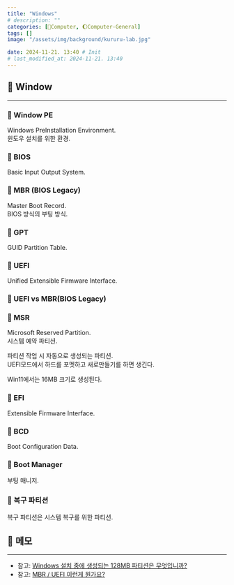 ```yaml
---
title: "Windows"
# description: ""
categories: [💫Computer, 🌔Computer-General]
tags: []
image: "/assets/img/background/kururu-lab.jpg"

date: 2024-11-21. 13:40 # Init
# last_modified_at: 2024-11-21. 13:40
---
```


## 💫 Window

---

### 🫧 Window PE

Windows PreInstallation Environment.  
윈도우 설치를 위한 환경.  

### 🫧 BIOS

Basic Input Output System.  

### 🫧 MBR (BIOS Legacy)

Master Boot Record.  
BIOS 방식의 부팅 방식.  

### 🫧 GPT

GUID Partition Table.  

### 🫧 UEFI

Unified Extensible Firmware Interface.  

### 🫧 UEFI vs MBR(BIOS Legacy)

### 🫧 MSR

Microsoft Reserved Partition.  
시스템 예약 파티션.  

파티션 작업 시 자동으로 생성되는 파티션.  
UEFI모드에서 하드를 포멧하고 새로만들기를 하면 생긴다.  

Win11에서는 16MB 크기로 생성된다.  

### 🫧 EFI

Extensible Firmware Interface.  

### 🫧 BCD

Boot Configuration Data.  

### 🫧 Boot Manager

부팅 매니저.  

### 🫧 복구 파티션

복구 파티션은 시스템 복구를 위한 파티션.  

## 💫 메모

---

- 참고: [Windows 설치 중에 생성되는 128MB 파티션은 무엇입니까?](https://www.dell.com/support/kbdoc/ko-kr/000148607/windows를-설치-중에-생성되는-128MB-파티션은-무엇입니까)
- 참고: [MBR / UEFI 이런게 뭔가요?](https://coolenjoy.net/bbs/32/482391)
